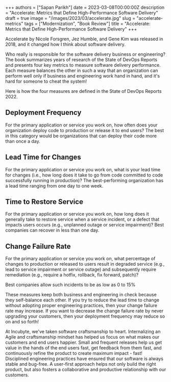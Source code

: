 +++
authors = ["Sapan Parikh"]
date = 2023-03-08T00:00:00Z
description = "Accelerate: Metrics that Define High-Performance Software Delivery"
draft = true
image = "/images/2023/03/accelerate.jpg"
slug = "accelerate-metrics"
tags = ["Modernization", "Book Review"]
title = "Accelerate: Metrics that Define High-Performance Software Delivery"
+++

Accelerate by Nicole Forsgren, Jez Humble, and Gene Kim was released in 2018, and it changed how I think about software delivery.

Who really is responsible for the software delivery business or engineering? The book summarizes years of research of the State of DevOps Reports and presents four key metrics to measure software delivery performance. Each measure balances the other in such a way that an organization can perform well only if business and engineering work hand in hand, and it's hard for someone to cheat the system!

Here is how the four measures are defined in the State of DevOps Reports 2022.

## Deployment Frequency

For the primary application or service you work on, how often does your organization deploy code to production or release it to end users? The best in this category would be organizations that can deploy their code more than once a day.

## Lead Time for Changes

For the primary application or service you work on, what is your lead time for changes (i.e., how long does it take to go from code committed to code successfully running in production)? The best-performing organization has a lead time ranging from one day to one week.

## Time to Restore Service

For the primary application or service you work on, how long does it generally take to restore service when a service incident, or a defect that impacts users occurs (e.g., unplanned outage or service impairment)? Best companies can recover in less than one day.

## Change Failure Rate

For the primary application or service you work on, what percentage of changes to production or released to users result in degraded service (e.g., lead to service impairment or service outage) and subsequently require remediation (e.g., require a hotfix, rollback, fix forward, patch)?

Best companies allow such incidents to be as low as 0 to 15%

These measures keep both business and engineering in check because they self-balance each other. If you try to reduce the lead time to change without adopting proper engineering practices, then your change failure rate may increase. If you want to decrease the change failure rate by never upgrading your customers, then your deployment frequency may reduce so on and so forth!

At Incubyte, we've taken software craftsmanship to heart. Internalizing an Agile and craftsmanship mindset has helped us focus on what makes our customers and end users happier. Small and frequent releases help us get value in the hands of the end users fast, get feedback from them fast, and continuously refine the product to create maximum impact - fast! Disciplined engineering practices have ensured that our software is always stable and bug-free. A user-first approach helps not only build the right product, but also fosters a collaborative and productive relationship with our customers.
